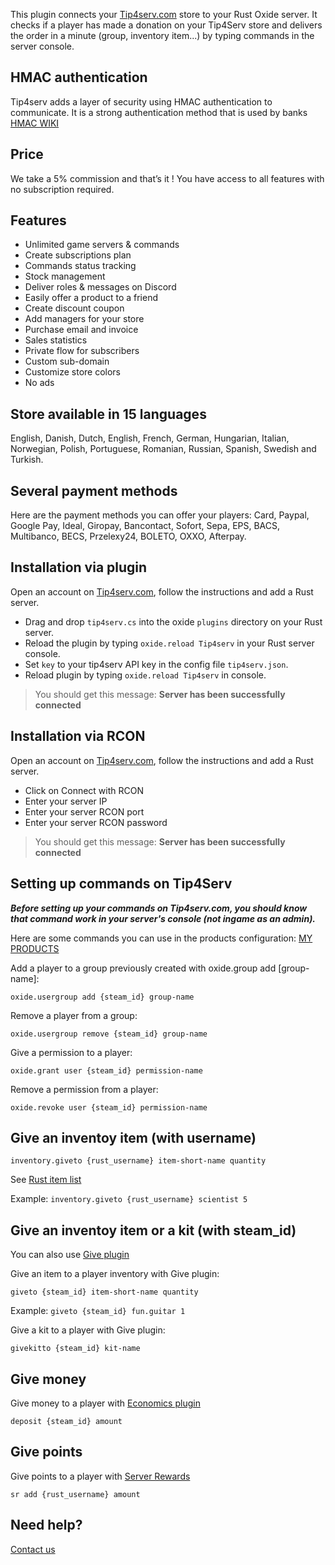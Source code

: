 This plugin connects your [Tip4serv.com](https://tip4serv.com/) store to your Rust Oxide server. It checks if a player has made a donation on your Tip4Serv store and delivers the order in a minute (group, inventory item...) by typing commands in the server console.

## HMAC authentication

Tip4serv adds a layer of security using HMAC authentication to communicate. It is a strong authentication method that is used by banks [HMAC WIKI](https://en.wikipedia.org/wiki/HMAC)

## Price

We take a 5% commission and that’s it ! You have access to all features with no subscription required.

## Features

* Unlimited game servers & commands
* Create subscriptions plan
* Commands status tracking
* Stock management
* Deliver roles & messages on Discord
* Easily offer a product to a friend
* Create discount coupon
* Add managers for your store
* Purchase email and invoice
* Sales statistics
* Private flow for subscribers
* Custom sub-domain
* Customize store colors
* No ads

## Store available in 15 languages

English, Danish, Dutch, English, French, German, Hungarian, Italian, Norwegian, Polish, Portuguese, Romanian, Russian, Spanish, Swedish and Turkish.

## Several payment methods

Here are the payment methods you can offer your players: Card, Paypal, Google Pay, Ideal, Giropay, Bancontact, Sofort, Sepa, EPS, BACS, Multibanco, BECS, Przelexy24, BOLETO, OXXO, Afterpay.

## Installation via plugin

Open an account on [Tip4serv.com](https://tip4serv.com/), follow the instructions and add a Rust server.

- Drag and drop `tip4serv.cs` into the oxide `plugins` directory on your Rust server.
- Reload the plugin by typing `oxide.reload Tip4serv` in your Rust server console.
- Set `key` to your tip4serv API key in the config file `tip4serv.json`.
- Reload plugin by typing `oxide.reload Tip4serv` in console.

> You should get this message: **Server has been successfully connected**

## Installation via RCON
Open an account on [Tip4serv.com](https://tip4serv.com/), follow the instructions and add a Rust server.

- Click on Connect with RCON
- Enter your server IP  
- Enter your server RCON port
- Enter your server RCON password

> You should get this message: **Server has been successfully connected**

## Setting up commands on Tip4Serv

***Before setting up your commands on Tip4serv.com, you should know that command work in your server's console (not ingame as an admin).***

Here are some commands you can use in the products configuration: [MY PRODUCTS](https://tip4serv.com/dashboard/my-products)

Add a player to a group previously created with oxide.group add [group-name]:

`oxide.usergroup add {steam_id} group-name`

Remove a player from a group:

`oxide.usergroup remove {steam_id} group-name`

Give a permission to a player:

`oxide.grant user {steam_id} permission-name`

Remove a permission from a player:

`oxide.revoke user {steam_id} permission-name`

## Give an inventoy item (with username)

`inventory.giveto {rust_username} item-short-name quantity`

See [Rust item list](https://www.corrosionhour.com/rust-item-list/)

Example: `inventory.giveto {rust_username} scientist 5`

## Give an inventoy item or a kit (with steam_id)

You can also use [Give plugin](https://umod.org/plugins/give)

Give an item to a player inventory with Give plugin:

`giveto {steam_id} item-short-name quantity`

Example: `giveto {steam_id} fun.guitar 1`

Give a kit to a player with Give plugin:

`givekitto {steam_id} kit-name`

## Give money

Give money to a player with [Economics plugin](https://umod.org/plugins/economics)

`deposit {steam_id} amount`

## Give points

Give points to a player with [Server Rewards](https://umod.org/plugins/server-rewards)

`sr add {rust_username} amount`

## Need help?

[Contact us](https://tip4serv.com/contact)